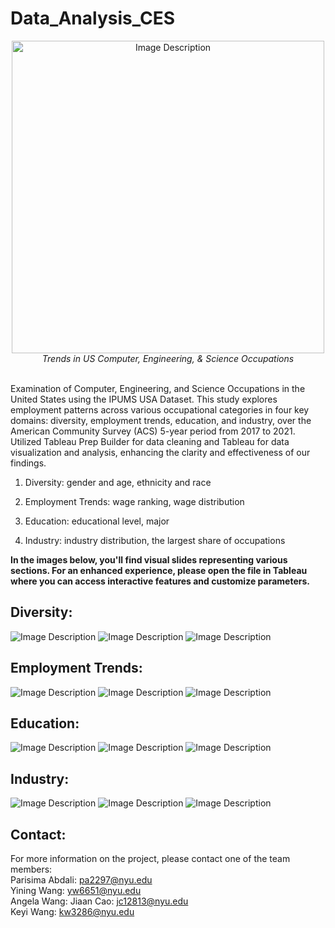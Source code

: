 # Data_Analysis_CES

<p align="center">
  <img src="poster.png" alt="Image Description" width="500"/>
  <br>
  <em>Trends in US Computer, Engineering, & Science Occupations</em>
</p>

\
Examination of Computer, Engineering, and Science Occupations in the United States using the IPUMS USA Dataset. This study explores employment patterns across various occupational categories in four key domains: diversity, employment trends, education, and industry, over the American Community Survey (ACS) 5-year period from 2017 to 2021. Utilized Tableau Prep Builder for data cleaning and Tableau for data visualization and analysis, enhancing the clarity and effectiveness of our findings.

1. Diversity: gender and age, ethnicity and race

2. Employment Trends: wage ranking, wage distribution

3. Education: educational level, major

4. Industry: industry distribution, the largest share of occupations 

**In the images below, you'll find visual slides representing various sections. For an enhanced experience, please open the file in Tableau where you can access interactive features and customize parameters.**

## Diversity: 

<img src="Presentation/image2.png" alt="Image Description">
<img src="Presentation/image3.png" alt="Image Description">
<img src="Presentation/image4.png" alt="Image Description">

## Employment Trends:

<img src="Presentation/image5.png" alt="Image Description">
<img src="Presentation/image6.png" alt="Image Description">
<img src="Presentation/image7.png" alt="Image Description">

## Education: 

<img src="Presentation/image8.png" alt="Image Description">
<img src="Presentation/image9.png" alt="Image Description">
<img src="Presentation/image10.png" alt="Image Description">

## Industry:

<img src="Presentation/image11.png" alt="Image Description">
<img src="Presentation/image12.png" alt="Image Description">
<img src="Presentation/image13.png" alt="Image Description">


















## Contact: 
For more information on the project, please contact one of the team members: <br>
Parisima Abdali: [pa2297@nyu.edu](mailto:pa2297@nyu.edu) <br>
Yining Wang: [yw6651@nyu.edu](mailto:yw6651@nyu.edu) <br>
Angela Wang:
Jiaan Cao: [jc12813@nyu.edu](mailto:jc12813@nyu.edu) <br>
Keyi Wang: [kw3286@nyu.edu](mailto:kw3286@nyu.edu)  <br>
